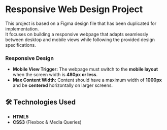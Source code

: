 # Responsive Web Design Project

This project is based on a Figma design file that has been duplicated for implementation.  
It focuses on building a responsive webpage that adapts seamlessly between desktop and mobile views while following the provided design specifications.

### Responsive Design
- **Mobile View Trigger:** The webpage must switch to the **mobile layout** when the screen width is **480px or less**.
- **Max Content Width:** Content should have a maximum width of **1000px** and be **centered** horizontally on larger screens.

## 🛠 Technologies Used
- **HTML5**
- **CSS3** (Flexbox & Media Queries)